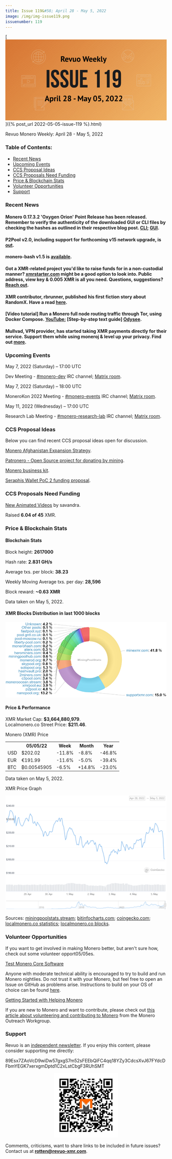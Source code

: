 ```yaml
---
title: Issue 119&#58; April 28 - May 5, 2022
image: /img/img-issue119.png
issuenumber: 119
---
```

[<img src="/img/img-issue119.png" alt="Revuo Monero Weekly #119 Slide" class="img-lead">]({% post_url 2022-05-05-issue-119 %}.html)

<p class="text-lead">Revuo Monero Weekly: April 28 - May 5, 2022</p>
<!--more-->

<h3>Table of Contents:</h3>
<ul class="contents">
    <li><a href="#news">Recent News</a></li>
    <li><a href="#events">Upcoming Events</a></li>
    <li><a href="#ideas">CCS Proposal Ideas</a></li>
    <li><a href="#proposals">CCS Proposals Need Funding</a></li>
    <li><a href="#stats">Price & Blockchain Stats</a></li>
    <li><a href="#volunteer">Volunteer Opportunities</a></li>
    <li><a href="#support">Support</a></li>
</ul>

<h3 id="news">Recent News</h3>

<div class="newsbyte">
    <h4>Monero 0.17.3.2 'Oxygen Orion' Point Release has been released. Remember to verify the authenticity of the downloaded GUI or CLI files by checking the hashes as outlined in their respective blog post. <a href="https://www.getmonero.org/2022/04/29/monero-0.17.3.2-released.html" target="_blank">CLI</a>; <a href="https://www.getmonero.org/2022/04/29/monero-GUI-0.17.3.2-released.html" target="_blank">GUI</a>.</h4>
</div>

<div class="newsbyte">
    <h4>P2Pool v2.0, including support for forthcoming v15 network upgrade, is <a href="https://github.com/SChernykh/p2pool/releases/tag/v2.0" target="_blank">out</a>.</h4>
</div>

<div class="newsbyte">
    <h4>monero-bash v1.5 is <a href="https://github.com/hinto-janaiyo/monero-bash/releases/tag/v1.5" target="_blank">available</a>.</h4>
</div>

<div class="newsbyte">
    <h4>Got a XMR-related project you'd like to raise funds for in a non-custodial manner? <a href="https://xmrstarter.com/" target="_blank">xmrstarter.com</a> might be a good option to look into. Public address, view key & 0.005 XMR is all you need. Questions, suggestions? <a href="https://xmrstarter.com/support" target="_blank">Reach out</a>.</h4>
</div>

<div class="newsbyte">
    <h4>XMR contributor, rbrunner, published his first fiction story about RandomX. Have a read <a href="https://rbrunner7.github.io/numerator.html" target="_blank">here</a>.</h4>
</div>

<div class="newsbyte">
    <h4>[Video tutorial] Run a Monero full node routing traffic through Tor, using Docker Compose. <a href="https://yewtu.be/watch?v=OviYhLZ02qg" target="_blank">YouTube</a>; [Step-by-step text guide] <a href="https://lbry.bcow.xyz/@Luigi-Tech/monero-tor" target="_blank">Odysee</a>.</h4>
</div>

<div class="newsbyte">
    <h4>Mullvad, VPN provider, has started taking XMR payments directly for their service. Support them while using moneroj & level up your privacy. Find out <a href="https://mullvad.net/en/blog/2022/5/3/we-now-accept-monero/" target="_blank">more</a>.</h4>
</div>

<h3 id="events">Upcoming Events</h3>

<div class="event">
    <p class="date" markdown="1">May 7, 2022 (Saturday) – 17:00 UTC</p>
    <p markdown="1">Dev Meeting - <a href="irc://irc.libera.chat/#monero-dev" target="_blank">#monero-dev</a> IRC channel; <a href="https://matrix.to/#/#monero-dev:monero.social" target="_blank">Matrix room</a>.</p>
</div>

<div class="event">
    <p class="date" markdown="1">May 7, 2022 (Saturday) – 18:00 UTC</p>
    <p markdown="1">MoneroKon 2022 Meeting - <a href="irc://irc.libera.chat/#monero-events" target="_blank">#monero-events</a> IRC channel; <a href="https://matrix.to/#/#monero-events:monero.social" target="_blank">Matrix room</a>.</p>
</div>

<div class="event">
    <p class="date" markdown="1">May 11, 2022 (Wednesday) – 17:00 UTC</p>
    <p markdown="1">Research Lab Meeting - <a href="irc://irc.libera.chat/#monero-research-lab" target="_blank">#monero-research-lab</a> IRC channel; <a href="https://matrix.to/#/#monero-research-lab:monero.social" target="_blank">Matrix room</a>.</p>
</div>

<h3 id="ideas">CCS Proposal Ideas</h3>

<p>Below you can find recent CCS proposal ideas open for discussion.</p>

<div class="proposal">
<p><a href="https://repo.getmonero.org/monero-project/ccs-proposals/-/merge_requests/282" target="_blank">Monero Afghanistan Expansion Strategy</a>.</p>
</div>

<div class="proposal">
<p><a href="https://repo.getmonero.org/monero-project/ccs-proposals/-/merge_requests/310" target="_blank">Patronero - Open Source project for donating by mining</a>.</p>
</div>

<div class="proposal">
<p><a href="https://repo.getmonero.org/monero-project/ccs-proposals/-/merge_requests/311" target="_blank">Monero business kit</a>.</p>
</div>

<div class="proposal">
<p><a href="https://repo.getmonero.org/monero-project/ccs-proposals/-/merge_requests/314" target="_blank">Seraphis Wallet PoC 2 funding proposal</a>.</p>
</div>

<h3 id="proposals">CCS Proposals Need Funding</h3>

<div class="proposal">
    <p><a href="https://ccs.getmonero.org/proposals/savandra-videos-for-monero.html" target="_blank">New Animated Videos</a> by savandra.</p>
    <p>Raised <b>6.04 of 45</b> XMR.</p>
</div>

<h3 id="stats">Price & Blockchain Stats</h3>

<h4 class="stat">Blockchain Stats</h4>

<div class="bcstats">
    <p>Block height: <b>2617000</b></p>
    <p>Hash rate: <b>2.831 GH/s</b></p>
    <p>Average txs. per block: <b>38.23</b></p>
    <p>Weekly Moving Average txs. per day: <b>28,596</b></p>
    <p>Block reward: <b>~0.63 XMR</b></p>
</div>
<p class="note">Data taken on May 5, 2022.</p>

<h4 class="stat">XMR Blocks Distribution in last 1000 blocks</h4>
<p><img src="/img/hashrate-pool-distribution-0505.png" alt="Hashrate Pool Distribution Pie Chart"/></p>

<h4 class="stat" id="price-stat">Price & Performance</h4>

<div class="price-intro">XMR Market Cap: <b>$3,664,880,979</b>.<br/>Localmonero.co Street Price: <b>$211.46</b>.</div>

<p class="table-title">Monero (XMR) Price</p>
<table class="price-table">
  <tr class="row1">
    <th></th>
    <th>05/05/22</th>
    <th>Week</th>
    <th>Month</th>
    <th>Year</th>
  </tr>
  <tr>
    <td data-th="XMR to">USD</td>
    <td data-th="05/05/22">$202.02</td>
    <td data-th="Week" class="red">-11.8%</td>
    <td data-th="Month" class="red">-8.8%</td>
    <td data-th="Year" class="red">-46.8%</td>
  </tr>
  <tr class="row3">
    <td data-th="XMR to">EUR</td>
    <td data-th="05/05/22">€191.99</td>
    <td data-th="Week" class="red">-11.6%</td>
    <td data-th="Month" class="red">-5.0%</td>
    <td data-th="Year" class="red">-39.4%</td>
  </tr>
  <tr>
    <td data-th="XMR to">BTC</td>
    <td data-th="05/05/22">₿0.00545905</td>
    <td data-th="Week" class="red">-6.5%</td>
    <td data-th="Month" class="green">+14.8%</td>
    <td data-th="Year" class="red">-23.0%</td>
  </tr>
</table>
<p class="note">Data taken on May 5, 2022.</p>

<p class="table-title">XMR Price Graph</p>

![XMR Price Graph 04/28/22-05/05/22](/img/weekly-chart-0505.png "XMR Price Graph 04/28/22-05/05/22") 

Sources: <a href="https://miningpoolstats.stream/monero" target="_blank">miningpoolstats.stream</a>; <a href="https://bitinfocharts.com/monero/" target="_blank">bitinfocharts.com</a>; <a href="https://www.coingecko.com/en/coins/monero" target="_blank">coingecko.com</a>; <a href="https://localmonero.co/statistics" target="_blank">localmonero.co statistics</a>; <a href="https://localmonero.co/blocks" target="_blank">localmonero.co blocks</a>.

<h3 id="volunteer">Volunteer Opportunities</h3>

<p>If you want to get involved in making Monero better, but aren't sure how, check out some volunteer opport05/05es.</p>

<div class="newsbyte">
    <p class="date"><a href="https://github.com/monero-project/monero" target="_blank">Test Monero Core Software</a></p>
    <p>Anyone with moderate technical ability is encouraged to try to build and run Monero nightlies. Do not trust it with your Monero, but feel free to open an Issue on GitHub as problems arise. Instructions to build on your OS of choice can be found <a href="https://github.com/monero-project/monero#compiling-monero-from-source" target="_blank">here</a>. </p>
</div>

<div class="newsbyte">
    <p class="date"><a href="https://github.com/monero-project/monero" target="_blank">Getting Started with Helping Monero</a></p>
    <p>If you are new to Monero and want to contribute, please check out <a href="https://www.monerooutreach.org/stories/getting-started-helping-monero.php" target="_blank">this article about volunteering and contributing to Monero</a> from the Monero Outreach Workgroup. </p>
</div>

<h3 id="support">Support</h3>

<p markdown="1">Revuo is an <a href="https://revuo-xmr.com/support/">independent newsletter</a>. If you enjoy this content, please consider supporting me directly:</p>

<p class="address" markdown="1">89Esx7ZAoVcD9wiDw57gxgS7m52sFEEbQiFC4qq18YZy3CdcsXvJ67FYdcDFbmYEGK7xerxgmDptd1C2xLstCbgF3RUhSMT</p>

<p><center><a href="monero:89Esx7ZAoVcD9wiDw57gxgS7m52sFEEbQiFC4qq18YZy3CdcsXvJ67FYdcDFbmYEGK7xerxgmDptd1C2xLstCbgF3RUhSMT" class="qr"><img src="/img/donate-monero.jpg" style="max-width: 200px;"/></a></center></p>

Comments, criticisms, want to share links to be included in future issues? Contact us at **rotten@revuo-xmr.com**.

